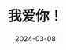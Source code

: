 ---
layout: page
title: 我爱你！
description: >
  3.5星。主线是三对老人的爱情，副线是不孝子孙。总的来说，所有剧情太在意料之中，人物有些脸谱化。对我来说欠缺一些真实感，很像硬凹的空中楼阁。夫妻自杀前那段有些感人，孝宴挥鞭挺爽。
category: 电影
img: assets/img/movie/2024/wo_ai_ni.webp
star: 3
date: 2024-03-08
---